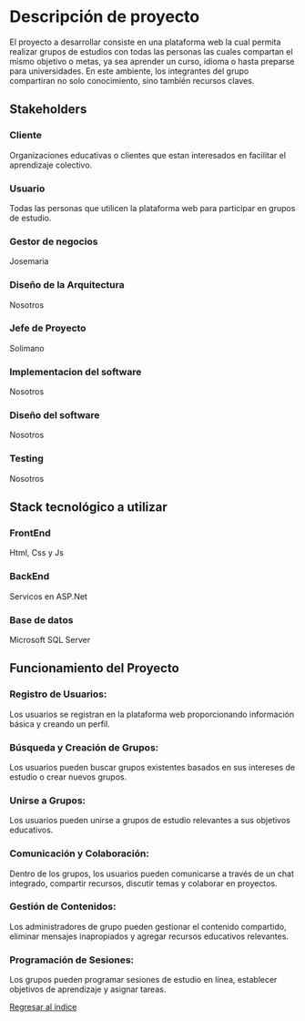 # Descripción de proyecto

El proyecto a desarrollar consiste en una plataforma web la cual permita realizar grupos de estudios con todas las personas las cuales compartan el mismo objetivo o metas, ya sea aprender un curso, idioma o hasta preparse para universidades. En este ambiente, los integrantes del grupo compartiran no solo conocimiento, sino también recursos claves.

## Stakeholders
### Cliente
Organizaciones educativas o clientes que estan interesados en facilitar el aprendizaje colectivo.
### Usuario
Todas las personas que utilicen la plataforma web para participar en grupos de estudio.
### Gestor de negocios
Josemaria
### Diseño de la Arquitectura
Nosotros
### Jefe de Proyecto
Solimano
### Implementacion del software
Nosotros
### Diseño del software
Nosotros
### Testing 
Nosotros



## Stack tecnológico a utilizar
### FrontEnd
Html, Css y Js
### BackEnd
Servicos en ASP.Net
### Base de datos
Microsoft SQL Server

## Funcionamiento del Proyecto

### Registro de Usuarios: 
Los usuarios se registran en la plataforma web proporcionando información básica y creando un perfil.
### Búsqueda y Creación de Grupos:
 Los usuarios pueden buscar grupos existentes basados en sus intereses de estudio o crear nuevos grupos.
### Unirse a Grupos: 
Los usuarios pueden unirse a grupos de estudio relevantes a sus objetivos educativos.
### Comunicación y Colaboración:
 Dentro de los grupos, los usuarios pueden comunicarse a través de un chat integrado, compartir recursos, discutir temas y colaborar en proyectos.
### Gestión de Contenidos: 
Los administradores de grupo pueden gestionar el contenido compartido, eliminar mensajes inapropiados y agregar recursos educativos relevantes.
### Programación de Sesiones: 
Los grupos pueden programar sesiones de estudio en línea, establecer objetivos de aprendizaje y asignar tareas.






[Regresar al índice](../proyecto.md)
